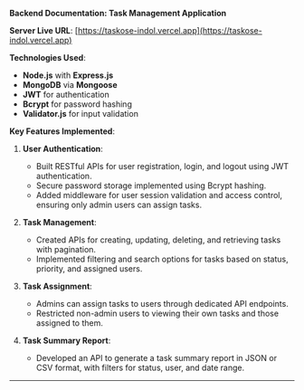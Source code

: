 **Backend Documentation: Task Management Application**

**Server Live URL**: [https://taskose-indol.vercel.app](https://taskose-indol.vercel.app)  


**Technologies Used**:  
- **Node.js** with **Express.js**  
- **MongoDB** via **Mongoose**  
- **JWT** for authentication  
- **Bcrypt** for password hashing  
- **Validator.js** for input validation  

**Key Features Implemented**:
1. **User Authentication**:  
   - Built RESTful APIs for user registration, login, and logout using JWT authentication.  
   - Secure password storage implemented using Bcrypt hashing.  
   - Added middleware for user session validation and access control, ensuring only admin users can assign tasks.

2. **Task Management**:  
   - Created APIs for creating, updating, deleting, and retrieving tasks with pagination.  
   - Implemented filtering and search options for tasks based on status, priority, and assigned users.

3. **Task Assignment**:  
   - Admins can assign tasks to users through dedicated API endpoints.  
   - Restricted non-admin users to viewing their own tasks and those assigned to them.

4. **Task Summary Report**:  
   - Developed an API to generate a task summary report in JSON or CSV format, with filters for status, user, and date range.

---

